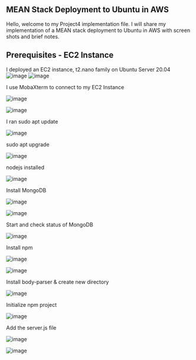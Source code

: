 ## MEAN Stack Deployment to Ubuntu in AWS
Hello, welcome to my Project4 implementation file. I will share my implementation of a MEAN stack deployment to Ubuntu in AWS with screen shots and brief notes.
## Prerequisites - EC2 Instance
I deployed an EC2 instance, t2.nano family on Ubuntu Server 20.04
![image](https://user-images.githubusercontent.com/20802925/129450285-798e0aa3-c65d-4183-a6cd-64987f70749e.png)
![image](https://user-images.githubusercontent.com/20802925/129450431-1eaba209-ef90-4f98-a1de-726d6773b632.png)

I use MobaXterm to connect to my EC2 Instance

![image](https://user-images.githubusercontent.com/20802925/129450508-32864801-b18c-4690-9947-6adc6ab1d4c6.png)

![image](https://user-images.githubusercontent.com/20802925/129450930-b2b9f620-eb63-482a-95f8-e0f2e4faa4b7.png)

I ran sudo apt update

![image](https://user-images.githubusercontent.com/20802925/129451143-b2649fba-c77b-4269-84db-76574837fe38.png)

sudo apt upgrade

![image](https://user-images.githubusercontent.com/20802925/129451263-0d7da271-a591-45c0-8542-12073d382955.png)

nodejs installed

![image](https://user-images.githubusercontent.com/20802925/129451384-4a4e358f-d216-4bf7-8c58-3716c29970b3.png)

Install MongoDB

![image](https://user-images.githubusercontent.com/20802925/129451682-b0f94b30-5fd5-4a04-9364-03d6d5b8aad3.png)

![image](https://user-images.githubusercontent.com/20802925/129451830-d2a4e6c5-bb2f-49f9-884c-742caba0096f.png)

Start and check status of MongoDB

![image](https://user-images.githubusercontent.com/20802925/129451905-60fc5e2f-2d5c-4577-aea2-c16d0494027f.png)

Install npm

![image](https://user-images.githubusercontent.com/20802925/129451950-aa636113-3c66-4804-a6dc-cfcc2f4b4771.png)

![image](https://user-images.githubusercontent.com/20802925/129452286-4151ce7a-5131-46d0-b1a5-88e7ef951412.png)

Install body-parser & create new directory

![image](https://user-images.githubusercontent.com/20802925/129452490-5093b40e-fd39-4b15-b7df-798165ca0f35.png)

Initialize npm project

![image](https://user-images.githubusercontent.com/20802925/129453539-b3bbbd77-4eb9-46e3-8fcb-16aae2f3cece.png)

Add the server.js file

![image](https://user-images.githubusercontent.com/20802925/129454728-aea4811c-7c4e-473c-ac38-5cf0bac8c86b.png)

![image](https://user-images.githubusercontent.com/20802925/129454743-c399d6ff-3a96-4b72-a026-96bda69b5246.png)

